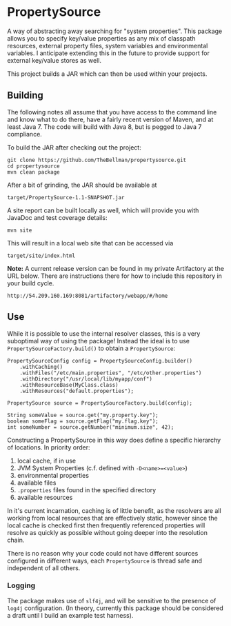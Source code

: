 # PropertySource
A way of abstracting away searching for "system properties". This package allows you to specify key/value properties as any mix of classpath resources, external property files, system variables and environmental variables. I anticipate extending this in the future to provide support for external key/value stores as well.

This project builds a JAR which can then be used within your projects.

## Building

The following notes all assume that you have access to the command line and know what to do there, have a fairly recent version of Maven, and at least Java 7. The code will build with Java 8, but is pegged to Java 7 compliance. 

To build the  JAR after checking out the project:

```
git clone https://github.com/TheBellman/propertysource.git
cd propertysource
mvn clean package
```

After a bit of grinding, the JAR should be available at

```
target/PropertySource-1.1-SNAPSHOT.jar 
```

A site report can be built locally as well, which will provide you with JavaDoc and test coverage details:

```
mvn site
```

This will result in a local web site that can be accessed via

```
target/site/index.html
```
**Note:** A current release version can be found in my private Artifactory at the URL below. There are instructions there for how to include this repository in your build cycle.

```
http://54.209.160.169:8081/artifactory/webapp/#/home
```

## Use

While it is possible to use the internal resolver classes, this is a very suboptimal way of using the package! Instead the ideal is to use `PropertySourceFactory.build()` to obtain a `PropertySource`:

```
PropertySourceConfig config = PropertySourceConfig.builder()
    .withCaching()
    .withFiles("/etc/main.properties", "/etc/other.properties")
    .withDirectory("/usr/local/lib/myapp/conf")
    .withResourceBase(MyClass.class)
    .withResources("default.properties");

PropertySource source = PropertySourceFactory.build(config);

String someValue = source.get("my.property.key");
boolean someFlag = source.getFlag("my.flag.key");
int someNumber = source.getNumber("minimum.size", 42);
```

Constructing a PropertySource in this way does define a specific hierarchy of locations. In priority order:

1. local cache, if in use
2. JVM System Properties (c.f. defined with `-D<name>=<value>`)
2. environmental properties
3. available files
4. `.properties` files found in the specified directory
4. available resources

In it's current incarnation, caching is of little benefit, as the resolvers are all working from local resources that are effectively static, however since the local cache is checked first then frequently referenced properties will resolve as quickly as possible without going deeper into the resolution chain.

There is no reason why your code could not have different sources configured in different ways, each `PropertySource` is thread safe and independent of all others.

### Logging
The package makes use of `slf4j`, and will be sensitive to the presence of `log4j` configuration. (In theory, currently this package should be considered a draft until I build an example test harness).